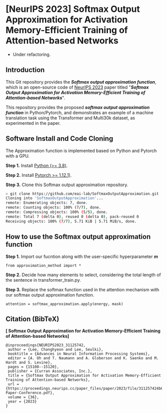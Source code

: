 # [NeurIPS 2023] Softmax Output Approximation for Activation Memory-Efficient Training of Attention-based Networks

* Under refactoring.

## Introduction
This Git repository provides the ***Softmax output approximation function***, which is an open-source code of [NeurIPS 2023](https://neurips.cc/Conferences/2023) paper titled "***Softmax Output Approximation for Activation Memory-Efficient Training of Attention-based Networks***".

This repository provides the proposed ***softmax output approximation function*** in Python/Pytorch, and demonstrates an example of a machine translation task using the Transformer and Multi30k dataset, as experimented in the paper.

## Software Install and Code Cloning
The Approximation function is implemented based on Python and Pytorch with a GPU. 

**Step 1.** Install [Python (>= 3.8)](https://www.python.org/downloads/).

**Step 2.** Install [Pytorch >= 1.12.1)](https://www.pytorch.org/).

**Step 3.** Clone this Softmax output approximation repository.
```sh
> git clone https://github.com/eai-lab/SoftmaxOutputApproximation.git
Cloning into 'SoftmaxOutputApproximation'...
remote: Enumerating objects: 7, done.
remote: Counting objects: 100% (7/7), done.
remote: Compressing objects: 100% (5/5), done.
remote: Total 7 (delta 0), reused 0 (delta 0), pack-reused 0
Receiving objects: 100% (7/7), 5.71 KiB | 5.71 MiB/s, done.
```

## How to use the Softmax output approximation function
**Step 1.** Import our fucntion along with the user-specific hyperparameter ***m***
```
from approximation_method import *
```
**Step 2.** Decide how many elements to select, considering the total length of the sentence in transformer_train.py.

**Step 3.** Replace the softmax function used in the attention mechanism with our softmax output approximation function.
```
attention = softmax_approximation.apply(energy, mask)
```

## Citation (BibTeX)
**[ Softmax Output Approximation for Activation Memory-Efficient Training of Attention-based Networks]**
```
@inproceedings{NEURIPS2023_31125742,
 author = {Lee, Changhyeon and Lee, Seulki},
 booktitle = {Advances in Neural Information Processing Systems},
 editor = {A. Oh and T. Naumann and A. Globerson and K. Saenko and M. Hardt and S. Levine},
 pages = {15108--15120},
 publisher = {Curran Associates, Inc.},
 title = {Softmax Output Approximation for Activation Memory-Efficient Training of Attention-based Networks},
 url = {https://proceedings.neurips.cc/paper_files/paper/2023/file/311257424b6d80e930fc93b224f0a63e-Paper-Conference.pdf},
 volume = {36},
 year = {2023}
}
```
